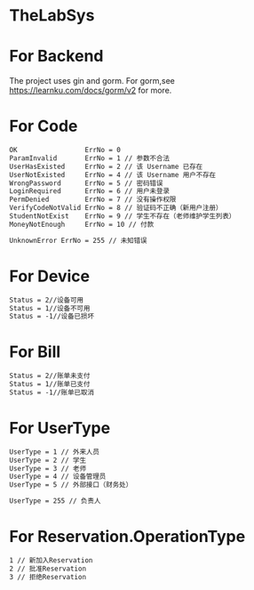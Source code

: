 # TheLabSys

# For Backend

The project uses gin and gorm.
For gorm,see https://learnku.com/docs/gorm/v2 for more.


# For Code

```txt
OK                 ErrNo = 0
ParamInvalid       ErrNo = 1 // 参数不合法
UserHasExisted     ErrNo = 2 // 该 Username 已存在
UserNotExisted     ErrNo = 4 // 该 Username 用户不存在
WrongPassword      ErrNo = 5 // 密码错误
LoginRequired      ErrNo = 6 // 用户未登录
PermDenied         ErrNo = 7 // 没有操作权限
VerifyCodeNotValid ErrNo = 8 // 验证码不正确（新用户注册）
StudentNotExist    ErrNo = 9 // 学生不存在（老师维护学生列表）
MoneyNotEnough     ErrNo = 10 // 付款

UnknownError ErrNo = 255 // 未知错误
```


# For Device

```txt
Status = 2//设备可用
Status = 1//设备不可用
Status = -1//设备已损坏
```

# For Bill

```txt
Status = 2//账单未支付
Status = 1//账单已支付
Status = -1//账单已取消
```
# For UserType

```txt
UserType = 1 // 外来人员
UserType = 2 // 学生
UserType = 3 // 老师
UserType = 4 // 设备管理员
UserType = 5 // 外部接口（财务处）

UserType = 255 // 负责人
```

# For Reservation.OperationType
```txt
1 // 新加入Reservation
2 // 批准Reservation
3 // 拒绝Reservation
```
